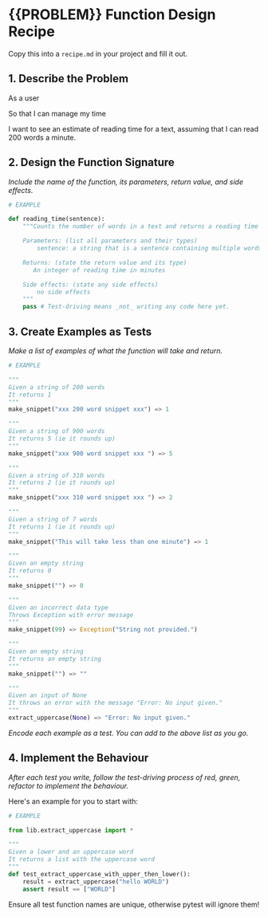 # {{PROBLEM}} Function Design Recipe

Copy this into a `recipe.md` in your project and fill it out.

## 1. Describe the Problem

As a user

So that I can manage my time

I want to see an estimate of reading time for a text, assuming that I can read 200 words a minute.

## 2. Design the Function Signature

_Include the name of the function, its parameters, return value, and side effects._

```python
# EXAMPLE

def reading_time(sentence):
    """Counts the number of words in a text and returns a reading time in minutes.

    Parameters: (list all parameters and their types)
        sentence: a string that is a sentence containing multiple words (e.g. "Today I went to work and spoke to my colleague about xyz.")

    Returns: (state the return value and its type)
       An integer of reading time in minutes

    Side effects: (state any side effects)
        no side effects
    """
    pass # Test-driving means _not_ writing any code here yet.
```

## 3. Create Examples as Tests

_Make a list of examples of what the function will take and return._

```python
# EXAMPLE

"""
Given a string of 200 words
It returns 1 
"""
make_snippet("xxx 200 word snippet xxx") => 1

"""
Given a string of 900 words
It returns 5 (ie it rounds up)
"""
make_snippet("xxx 900 word snippet xxx ") => 5

"""
Given a string of 310 words
It returns 2 (ie it rounds up)
"""
make_snippet("xxx 310 word snippet xxx ") => 2

"""
Given a string of 7 words
It returns 1 (ie it rounds up)
"""
make_snippet("This will take less than one minute") => 1

"""
Given an empty string
It returns 0
"""
make_snippet("") => 0

"""
Given an incorrect data type
Throws Exception with error message
"""
make_snippet(99) => Exception("String not provided.")

"""
Given an empty string
It returns an empty string
"""
make_snippet("") => ""

"""
Given an input of None
It throws an error with the message "Error: No input given."
"""
extract_uppercase(None) => "Error: No input given."
```
_Encode each example as a test. You can add to the above list as you go._


## 4. Implement the Behaviour

_After each test you write, follow the test-driving process of red, green, refactor to implement the behaviour._

Here's an example for you to start with:

```python
# EXAMPLE

from lib.extract_uppercase import *

"""
Given a lower and an uppercase word
It returns a list with the uppercase word
"""
def test_extract_uppercase_with_upper_then_lower():
    result = extract_uppercase("hello WORLD")
    assert result == ["WORLD"]
```

Ensure all test function names are unique, otherwise pytest will ignore them!
